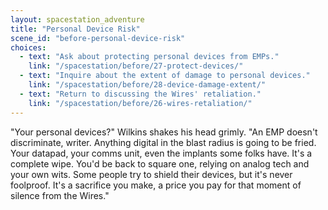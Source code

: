```yaml
---
layout: spacestation_adventure
title: "Personal Device Risk"
scene_id: "before-personal-device-risk"
choices:
  - text: "Ask about protecting personal devices from EMPs."
    link: "/spacestation/before/27-protect-devices/"
  - text: "Inquire about the extent of damage to personal devices."
    link: "/spacestation/before/28-device-damage-extent/"
  - text: "Return to discussing the Wires' retaliation."
    link: "/spacestation/before/26-wires-retaliation/"
---
```


"Your personal devices?" Wilkins shakes his head grimly. "An EMP doesn't discriminate, writer. Anything digital in the blast radius is going to be fried. Your datapad, your comms unit, even the implants some folks have. It's a complete wipe. You'd be back to square one, relying on analog tech and your own wits. Some people try to shield their devices, but it's never foolproof. It's a sacrifice you make, a price you pay for that moment of silence from the Wires."
